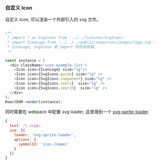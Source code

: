 ### 自定义 Icon

自定义 Icon, 可以渲染一个外部引入的 svg 文件。

<!--start-code-->
```js

/**
 * import * as SvgIcons from '../../fixtures/SvgIcons'
 * import IconLogo from '../../../public/resources/images/logo.svg';
 * IconLogo, SvgIcons 是 import 的外部资源。
 */

const instance = (
  <div className='icon-example-list'>
    <Icon icon={IconLogo} size="lg"/>
    <Icon icon={SvgIcons.guide} size="lg" />
    <Icon icon={SvgIcons.component} size="lg" />
    <Icon icon={SvgIcons.tools}  size="lg" />
    <Icon icon={SvgIcons.search}  size="lg" />
  </div>
);
ReactDOM.render(instance);
```
<!--end-code-->


同时需要在 webpack 中配置 svg loader, 这里用到一个  [svg-sprite-loader](https://github.com/kisenka/svg-sprite-loader)


```js
{
  test: /\.svg$/,
  use: [{
    loader: 'svg-sprite-loader',
    options: {
      symbolId: 'icon-[name]'
    }
  }]
}
```